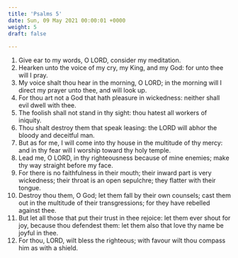 ```yaml
---
title: 'Psalms 5'
date: Sun, 09 May 2021 00:00:01 +0000
weight: 5
draft: false
  
---
```


1. Give ear to my words, O LORD, consider my meditation.
2. Hearken unto the voice of my cry, my King, and my God: for unto thee will I pray.
3. My voice shalt thou hear in the morning, O LORD; in the morning will I direct my prayer unto thee, and will look up.
4. For thou art not a God that hath pleasure in wickedness: neither shall evil dwell with thee.
5. The foolish shall not stand in thy sight: thou hatest all workers of iniquity.
6. Thou shalt destroy them that speak leasing: the LORD will abhor the bloody and deceitful man.
7. But as for me, I will come into thy house in the multitude of thy mercy: and in thy fear will I worship toward thy holy temple.
8. Lead me, O LORD, in thy righteousness because of mine enemies; make thy way straight before my face.
9. For there is no faithfulness in their mouth; their inward part is very wickedness; their throat is an open sepulchre; they flatter with their tongue.
10. Destroy thou them, O God; let them fall by their own counsels; cast them out in the multitude of their transgressions; for they have rebelled against thee.
11. But let all those that put their trust in thee rejoice: let them ever shout for joy, because thou defendest them: let them also that love thy name be joyful in thee.
12. For thou, LORD, wilt bless the righteous; with favour wilt thou compass him as with a shield.
